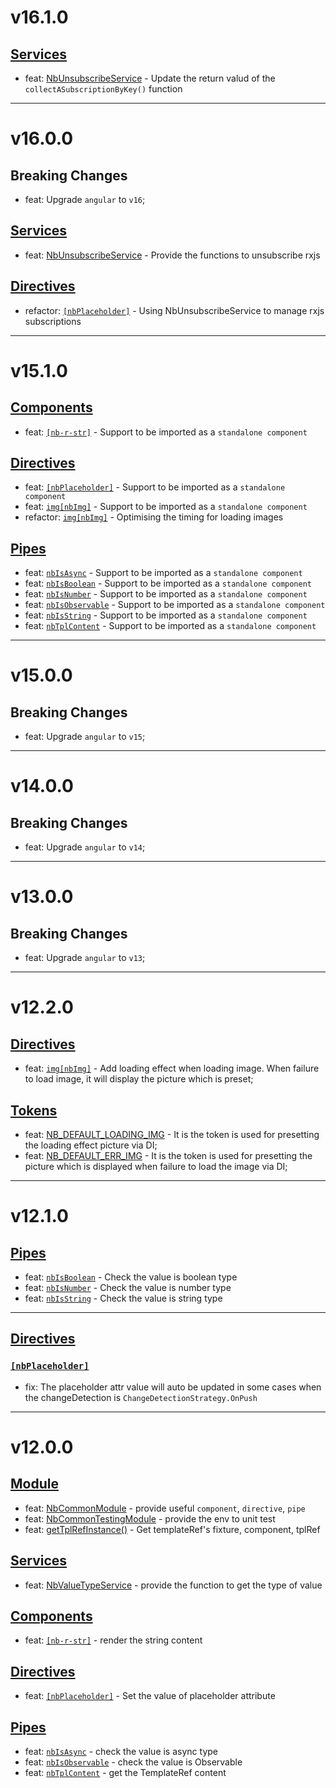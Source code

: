 # v16.1.0
## [Services](https://github.com/bigBear713/nb-common/blob/master/projects/nb-common/README.md#Services "Services")
- feat: [NbUnsubscribeService](https://github.com/bigBear713/nb-common/blob/master/projects/nb-common/README.md#nbunsubscribeService) - Update the return valud of the `collectASubscriptionByKey()` function

---

# v16.0.0
## Breaking Changes
- feat: Upgrade `angular` to `v16`;

## [Services](https://github.com/bigBear713/nb-common/blob/master/projects/nb-common/README.md#Services "Services")
- feat: [NbUnsubscribeService](https://github.com/bigBear713/nb-common/blob/master/projects/nb-common/README.md#nbunsubscribeService) - Provide the functions to unsubscribe rxjs

## [Directives](https://github.com/bigBear713/nb-common/blob/master/projects/nb-common/README.md#Directives "Directives")
- refactor: [`[nbPlaceholder]`](https://github.com/bigBear713/nb-common/blob/master/projects/nb-common/README.md#nbplaceholder) - Using NbUnsubscribeService to manage rxjs subscriptions

---

# v15.1.0
## [Components](https://github.com/bigBear713/nb-common/blob/master/projects/nb-common/README.md#Components "Components")
- feat: [`[nb-r-str]`](https://github.com/bigBear713/nb-common/blob/master/projects/nb-common/README.md#nb-r-str) - Support to be imported as a `standalone component`

## [Directives](https://github.com/bigBear713/nb-common/blob/master/projects/nb-common/README.md#Directives "Directives")
- feat: [`[nbPlaceholder]`](https://github.com/bigBear713/nb-common/blob/master/projects/nb-common/README.md#nbplaceholder) - Support to be imported as a `standalone component`
- feat: [`img[nbImg]`](https://github.com/bigBear713/nb-common/blob/master/projects/nb-common/README.md#imgnbimg) - Support to be imported as a `standalone component`
- refactor: [`img[nbImg]`](https://github.com/bigBear713/nb-common/blob/master/projects/nb-common/README.md#imgnbimg) - Optimising the timing for loading images

## [Pipes](https://github.com/bigBear713/nb-common/blob/master/projects/nb-common/README.md#Pipes "Pipes")
- feat: [`nbIsAsync`](https://github.com/bigBear713/nb-common/blob/master/projects/nb-common/README.md#nbisasync-transformvalue-any-value-is-observableany--promiseany) - Support to be imported as a `standalone component`
- feat: [`nbIsBoolean`](https://github.com/bigBear713/nb-common/blob/master/projects/nb-common/README.md#nbisboolean-transformvalue-any-value-is-boolean) - Support to be imported as a `standalone component`
- feat: [`nbIsNumber`](https://github.com/bigBear713/nb-common/blob/master/projects/nb-common/README.md#nbisnumber-transformvalue-any-value-is-number) - Support to be imported as a `standalone component`
- feat: [`nbIsObservable`](https://github.com/bigBear713/nb-common/blob/master/projects/nb-common/README.md#nbisobservable-transformvalue-any-value-is-observableany) - Support to be imported as a `standalone component`
- feat: [`nbIsString`](https://github.com/bigBear713/nb-common/blob/master/projects/nb-common/README.md#nbisstring-transformvalue-any-value-is-string) - Support to be imported as a `standalone component`
- feat: [`nbTplContent`](https://github.com/bigBear713/nb-common/blob/master/projects/nb-common/README.md#nbtplcontent-transformvalue-any-templaterefany--null) - Support to be imported as a `standalone component`

---

# v15.0.0
## Breaking Changes
- feat: Upgrade `angular` to `v15`;

---

# v14.0.0
## Breaking Changes
- feat: Upgrade `angular` to `v14`;

---

# v13.0.0
## Breaking Changes
- feat: Upgrade `angular` to `v13`;

---

# v12.2.0
## [Directives](https://github.com/bigBear713/nb-common/blob/master/projects/nb-common/README.md#Directives "Directives")
- feat: [`img[nbImg]`](https://github.com/bigBear713/nb-common/blob/master/projects/nb-common/README.md#imgnbimg) - Add loading effect when loading image. When failure to load image, it will display the picture which is preset;

## [Tokens](https://github.com/bigBear713/nb-common/blob/master/projects/nb-common/README.md#tokens "Tokens")
- feat: [NB_DEFAULT_LOADING_IMG](https://github.com/bigBear713/nb-common/blob/master/projects/nb-common/README.md#nb_default_loading_img) - It is the token is used for presetting the loading effect picture via DI;
- feat: [NB_DEFAULT_ERR_IMG](https://github.com/bigBear713/nb-common/blob/master/projects/nb-common/README.md#nb_default_err_img) - It is the token is used for presetting the picture which is displayed when failure to load the image via DI;

---

# v12.1.0
## [Pipes](https://github.com/bigBear713/nb-common/blob/master/projects/nb-common/README.md#Pipes "Pipes")
- feat: [`nbIsBoolean`](https://github.com/bigBear713/nb-common/blob/master/projects/nb-common/README.md#nbisboolean-transformvalue-any-value-is-boolean) - Check the value is boolean type
- feat: [`nbIsNumber`](https://github.com/bigBear713/nb-common/blob/master/projects/nb-common/README.md#nbisnumber-transformvalue-any-value-is-number) - Check the value is number type
- feat: [`nbIsString`](https://github.com/bigBear713/nb-common/blob/master/projects/nb-common/README.md#nbisstring-transformvalue-any-value-is-string) - Check the value is string type

---

## [Directives](https://github.com/bigBear713/nb-common/blob/master/projects/nb-common/README.md#Directives "Directives")
### [`[nbPlaceholder]`](https://github.com/bigBear713/nb-common/blob/master/projects/nb-common/README.md#nbplaceholder "nbPlaceholder")
- fix: The placeholder attr value will auto be updated in some cases when the changeDetection is `ChangeDetectionStrategy.OnPush`

---

# v12.0.0
## [Module](https://github.com/bigBear713/nb-common/blob/master/projects/nb-common/README.md#Module "Module")
- feat: [NbCommonModule](https://github.com/bigBear713/nb-common/blob/master/projects/nb-common/README.md#nbcommonmodule) - provide useful `component`, `directive`, `pipe`
- feat: [NbCommonTestingModule](https://github.com/bigBear713/nb-common/blob/master/projects/nb-common/README.md#nbcommontestingmodule) - provide the env to unit test
- feat: [getTplRefInstance()](https://github.com/bigBear713/nb-common/blob/master/projects/nb-common/README.md#function-gettplrefinstancetestbed-testbedstatic-fixturecomponentfixturecomponent-templatereftestingcomponenttplref-templateref) - Get templateRef's fixture, component, tplRef

## [Services](https://github.com/bigBear713/nb-common/blob/master/projects/nb-common/README.md#Services "Services")
- feat: [NbValueTypeService](https://github.com/bigBear713/nb-common/blob/master/projects/nb-common/README.md#nbvaluetypeservice) - provide the function to get the type of value

## [Components](https://github.com/bigBear713/nb-common/blob/master/projects/nb-common/README.md#Components "Components")
- feat: [`[nb-r-str]`](https://github.com/bigBear713/nb-common/blob/master/projects/nb-common/README.md#nb-r-str) - render the string content

## [Directives](https://github.com/bigBear713/nb-common/blob/master/projects/nb-common/README.md#Directives "Directives")
- feat: [`[nbPlaceholder]`](https://github.com/bigBear713/nb-common/blob/master/projects/nb-common/README.md#nbplaceholder) - Set the value of placeholder attribute

## [Pipes](https://github.com/bigBear713/nb-common/blob/master/projects/nb-common/README.md#Pipes "Pipes")
- feat: [`nbIsAsync`](https://github.com/bigBear713/nb-common/blob/master/projects/nb-common/README.md#nbisasync-transformvalue-any-value-is-observableany--promiseany) - check the value is async type
- feat: [`nbIsObservable`](https://github.com/bigBear713/nb-common/blob/master/projects/nb-common/README.md#nbisobservable-transformvalue-any-value-is-observableany) - check the value is Observable
- feat: [`nbTplContent`](https://github.com/bigBear713/nb-common/blob/master/projects/nb-common/README.md#nbtplcontent-transformvalue-any-templaterefany--null) - get the TemplateRef content 